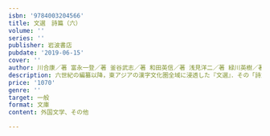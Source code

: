```yaml
---
isbn: '9784003204566'
title: 文選　詩篇（六）
volume: ''
series: ''
publisher: 岩波書店
pubdate: '2019-06-15'
cover: ''
author: 川合康／著 富永一登／著 釜谷武志／著 和田英信／著 浅見洋二／著 緑川英樹／著
description: 六世紀の編纂以降，東アジアの漢字文化圏全域に浸透した『文選』．その「詩篇」全訳注が全六冊で完結．編者・昭明太子の｢序｣も収載
price: '1070'
genre: ''
target: 一般
format: 文庫
content: 外国文学、その他

---
```

